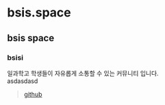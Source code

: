 # bsis.space
## bsis space
### bsisi
일과학고 학생들이 자유롭게 소통할 수 있는 커뮤니티 입니다.  
asdasdasd
> [github](https://github.com/MATHCOM-BSIS/bsis-space/edit/main/README.md)
